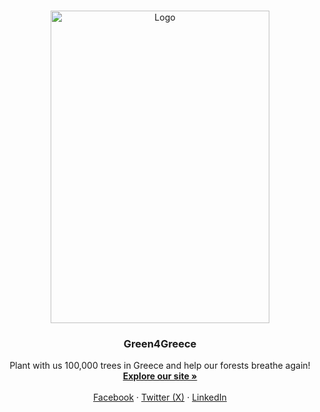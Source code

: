 <!-- Improved compatibility of back to top link: See: https://github.com/othneildrew/Best-README-Template/pull/73 -->
<a name="readme-top"></a>
<!--
*** Thanks for checking out the Best-README-Template. If you have a suggestion
*** that would make this better, please fork the repo and create a pull request
*** or simply open an issue with the tag "enhancement".
*** Don't forget to give the project a star!
*** Thanks again! Now go create something AMAZING! :D
-->



<!-- PROJECT SHIELDS -->
<!--
*** I'm using markdown "reference style" links for readability.
*** Reference links are enclosed in brackets [ ] instead of parentheses ( ).
*** See the bottom of this document for the declaration of the reference variables
*** for contributors-url, forks-url, etc. This is an optional, concise syntax you may use.
*** https://www.markdownguide.org/basic-syntax/#reference-style-links
-->



<!-- PROJECT LOGO -->
<br />
<div align="center">
  <a href="https://github.com/othneildrew/Best-README-Template">
    <img src="https://green4greece.gr/wp-content/uploads/2023/09/3383mivgmfa91-1.webp" alt="Logo" height="500" width="350">
  </a>

  <h3 align="center">Green4Greece</h3>

  <p align="center">
    Plant with us 100,000 trees in Greece and help our forests breathe again!
    <br />
    <a href="https://green4greece.gr"><strong>Explore our site »</strong></a>
    <br />
    <br />
    <a href="https://facebook/green4greece">Facebook</a>
    ·
    <a href="https://twitter.com/green4greece">Twitter (X)</a>
    ·
    <a href="https://linkedin.com/green4greece">LinkedIn</a>
  </p>
</div>
